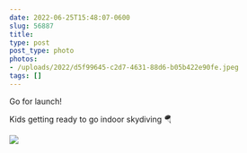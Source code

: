 ```yaml
---
date: 2022-06-25T15:48:07-0600
slug: 56887
title: 
type: post
post_type: photo
photos:
- /uploads/2022/d5f99645-c2d7-4631-88d6-b05b422e90fe.jpeg
tags: []
---
```

Go for launch!


Kids getting ready to go indoor skydiving 🪂


![](/uploads/2022/d5f99645-c2d7-4631-88d6-b05b422e90fe.jpeg)


